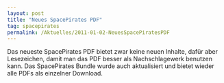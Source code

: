 ```yaml
---
layout: post
title: "Neues SpacePirates PDF"
tag: spacepirates
permalink: /Aktuelles/2011-01-02-NeuesSpacePiratesPDF
---
```



Das neueste SpacePirates PDF bietet zwar keine neuen Inhalte, dafür aber Lesezeichen, damit man das PDF besser als Nachschlagewerk benutzen kann. Das SpacePirates Bundle wurde auch aktualisiert und bietet wieder alle PDFs als einzelner Download.


